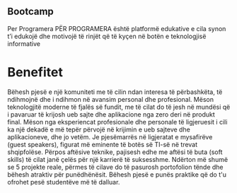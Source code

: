 ## Bootcamp

Per Programera
PËR PROGRAMERA është platformë edukative e cila synon t’i edukojë dhe motivojë të rinjët që të kyçen në botën e teknologjisë informative 

# Benefitet
Bëhesh pjesë e një komuniteti me të cilin ndan interesa të përbashkëta, të ndihmojnë dhe i ndihmon në avansim personal dhe profesional.
Mëson teknologjitë moderne të fjalës së fundit, me të cilat do të jesh në mundësi që i pavaruar të krijosh ueb sajte dhe aplikacione nga zero deri në produkt final.
Mëson nga eksperiencat profesionale dhe personale të ligjeruesit i cili ka një dekadë e më tepër përvojë në krijimin e ueb sajteve dhe aplikacioneve, dhe jo vetëm.
Je pjesëmarrës në ligjeratat e mysafirëve (guest speakers), figurat më eminente të botës së TI-së në trevat shqipfolëse.
Përpos aftësive teknike, pajisesh edhe me aftësi të buta (soft skills) të cilat janë çelës për një karrierë të suksesshme.
Ndërton më shumë se 5 projekte reale, përmes të cilave do të pasurosh portofolion tënde dhe bëhesh atraktiv për punëdhënësit.
Bëhesh pjesë e punës praktike që do t'u ofrohet pesë studentëve më të dalluar.